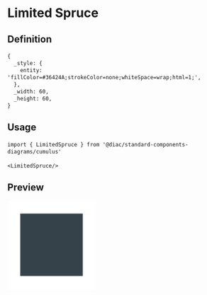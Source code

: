 # Limited Spruce

## Definition

```
{
  _style: { 
    entity: 'fillColor=#36424A;strokeColor=none;whiteSpace=wrap;html=1;',
  },
  _width: 60,
  _height: 60,
}
```

## Usage

```
import { LimitedSpruce } from '@diac/standard-components-diagrams/cumulus'

<LimitedSpruce/>
```

## Preview

<img src="./limited-spruce.png" width="200"/>
